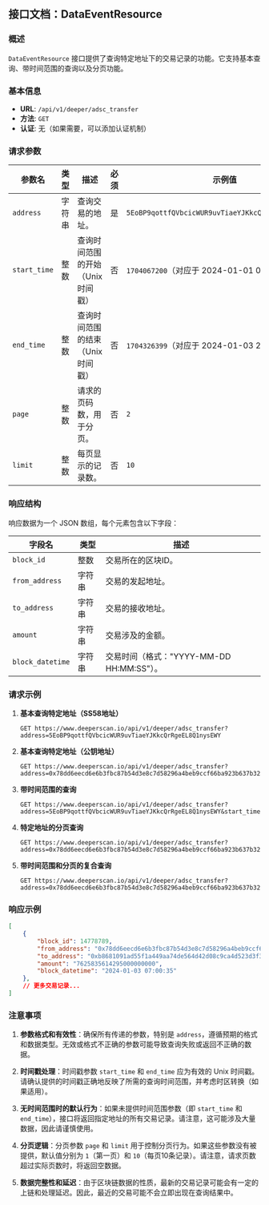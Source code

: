 ## 接口文档：DataEventResource

### 概述

`DataEventResource` 接口提供了查询特定地址下的交易记录的功能。它支持基本查询、带时间范围的查询以及分页功能。

### 基本信息

- **URL**: `/api/v1/deeper/adsc_transfer`
- **方法**: `GET`
- **认证**: 无（如果需要，可以添加认证机制）

### 请求参数

| 参数名       | 类型   | 描述                              | 必须 | 示例值                                          |
|-------------|-------|----------------------------------|------|-------------------------------------------------|
| `address`   | 字符串 | 查询交易的地址。                | 是   | `5EoBP9qottfQVbcicWUR9uvTiaeYJKkcQrRgeEL8Q1nysEWY` |
| `start_time`| 整数   | 查询时间范围的开始（Unix时间戳）   | 否   | `1704067200`（对应于 2024-01-01 00:00:00 UTC）  |
| `end_time`  | 整数   | 查询时间范围的结束（Unix时间戳）   | 否   | `1704326399`（对应于 2024-01-03 23:59:59 UTC）  |
| `page`      | 整数   | 请求的页码数，用于分页。         | 否   | `2`                                             |
| `limit`     | 整数   | 每页显示的记录数。              | 否   | `10`                                            |

### 响应结构

响应数据为一个 JSON 数组，每个元素包含以下字段：

| 字段名          | 类型   | 描述                 |
|----------------|-------|---------------------|
| `block_id`     | 整数   | 交易所在的区块ID。   |
| `from_address` | 字符串 | 交易的发起地址。     |
| `to_address`   | 字符串 | 交易的接收地址。     |
| `amount`       | 字符串 | 交易涉及的金额。     |
| `block_datetime` | 字符串 | 交易时间（格式："YYYY-MM-DD HH:MM:SS"）。|

### 请求示例

1. **基本查询特定地址（SS58地址）**
   ```
   GET https://www.deeperscan.io/api/v1/deeper/adsc_transfer?address=5EoBP9qottfQVbcicWUR9uvTiaeYJKkcQrRgeEL8Q1nysEWY
   ```

2. **基本查询特定地址（公钥地址）**
   ```
   GET https://www.deeperscan.io/api/v1/deeper/adsc_transfer?address=0x78dd6eecd6e6b3fbc87b54d3e8c7d58296a4beb9ccf66ba923b637b324b7e41d
   ```

3. **带时间范围的查询**
   ```
   GET https://www.deeperscan.io/api/v1/deeper/adsc_transfer?address=5EoBP9qottfQVbcicWUR9uvTiaeYJKkcQrRgeEL8Q1nysEWY&start_time=1704067200&end_time=1704326399
   ```

4. **特定地址的分页查询**
   ```
   GET https://www.deeperscan.io/api/v1/deeper/adsc_transfer?address=0x78dd6eecd6e6b3fbc87b54d3e8c7d58296a4beb9ccf66ba923b637b324b7e41d&page=1&limit=5
   ```

5. **带时间范围和分页的复合查询**
   ```
   GET https://www.deeperscan.io/api/v1/deeper/adsc_transfer?address=0x78dd6eecd6e6b3fbc87b54d3e8c7d58296a4beb9ccf66ba923b637b324b7e41d&start_time=1704067200&end_time=1704326399&page=1&limit=2
   ```

### 响应示例

```json
[
    {
        "block_id": 14778789,
        "from_address": "0x78dd6eecd6e6b3fbc87b54d3e8c7d58296a4beb9ccf66ba923b637b324b7e41d",
        "to_address": "0xb8681091ad55f1a449aa74de564d42d08c9ca4d523d3f32c8f19213d294f9456",
        "amount": "7625835614295000000000",
        "block_datetime": "2024-01-03 07:00:35"
    },
    // 更多交易记录...
]
```

### 注意事项

1. **参数格式和有效性**：确保所有传递的参数，特别是 `address`，遵循预期的格式和数据类型。无效或格式不正确的参数可能导致查询失败或返回不正确的数据。

2. **时间戳处理**：时间戳参数 `start_time` 和 `end_time` 应为有效的 Unix 时间戳。请确认提供的时间戳正确地反映了所需的查询时间范围，并考虑时区转换（如果适用）。

3. **无时间范围时的默认行为**：如果未提供时间范围参数（即 `start_time` 和 `end_time`），接口将返回指定地址的所有交易记录。请注意，这可能涉及大量数据，因此请谨慎使用。

4. **分页逻辑**：分页参数 `page` 和 `limit` 用于控制分页行为。如果这些参数没有被提供，默认值分别为 `1`（第一页）和 `10`（每页10条记录）。请注意，请求页数超过实际页数时，将返回空数据。

5. **数据完整性和延迟**：由于区块链数据的性质，最新的交易记录可能会有一定的上链和处理延迟。因此，最近的交易可能不会立即出现在查询结果中。